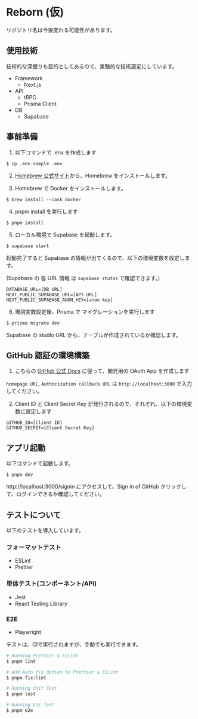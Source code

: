 # Reborn (仮)

リポジトリ名は今後変わる可能性があります。

## 使用技術

技術的な深掘りも目的としてあるので、実験的な技術選定にしています。

- Framework
  - Next.js
- API
  - tRPC
  - Prisma Client
- DB
  - Supabase

## 事前準備

1. 以下コマンドで .env を作成します

```
$ cp .env.sample .env
```

2. [Homebrew 公式サイト](https://brew.sh/ja/)から、Homebrew をインストールします。

3. Homebrew で Docker をインストールします。

```
$ brew install --cask docker
```

4. pnpm install を実行します

```
$ pnpm install
```

5. ローカル環境で Supabase を起動します。

```
$ supabase start
```

起動完了すると Supabase の情報が出てくるので、以下の環境変数を設定します。

(Supabase の 各 URL 情報 は `supabase stutas` で確認できます。)

```
DATABASE_URL=[DB URL]
NEXT_PUBLIC_SUPABASE_URL=[API URL]
NEXT_PUBLIC_SUPABASE_ANON_KEY=[anon key]
```

6. 環境変数設定後、Prisma で マイグレーションを実行します

```
$ prisma migrate dev
```

Supabase の studio URL から、テーブルが作成されているか確認します。

## GitHub 認証の環境構築

1. こちらの [GitHub 公式 Docs](https://docs.github.com/ja/apps/oauth-apps/building-oauth-apps/creating-an-oauth-app) に従って、開発用の OAuth App を作成します

`homepage URL`, `Authorization callback URL` は `http://localhost:3000` で入力してください。

2. Client ID と Client Secret Key が発行されるので、それぞれ、以下の環境変数に設定します

```
GITHUB_ID=[Client ID]
GITHUB_SECRET=[Client Secret Key]
```

## アプリ起動

以下コマンドで起動します。

```
$ pnpm dev
```

http://localhost:3000/signin にアクセスして、Sign in of GitHub クリックして、ログインできるか確認してください。

## テストについて

以下のテストを導入しています。

### フォーマットテスト

- ESLint
- Prettier

### 単体テスト(コンポーネント/API)

- Jest
- React Testing Library

### E2E

- Playwright

テストは、CIで実行されますが、手動でも実行できます。

```bash
# Running Prettier & ESLint
$ pnpm lint

# Add Auto fix Option to Prettier & ESLint
$ pnpm fix:lint

# Running Unit Test
$ pnpm test

# Running E2E Test
$ pnpm e2e
```
